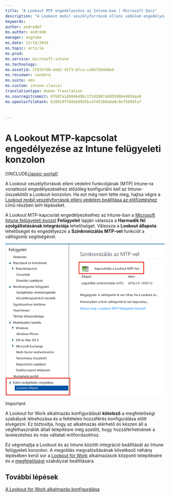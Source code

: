 ```yaml
---
title: "A Lookout MTP engedélyezése az Intune-ban | Microsoft Docs"
description: "A Lookout mobil veszélyforrások elleni védelem engedélyezése az Intune felügyeleti konzolon."
keywords: 
author: andredm7
ms.author: andredm
manager: angrobe
ms.date: 12/19/2016
ms.topic: article
ms.prod: 
ms.service: microsoft-intune
ms.technology: 
ms.assetid: 2f835fd0-4e62-42f3-b7ca-ce8b7ddd40e4
ms.reviewer: sandera
ms.suite: ems
ms.custom: intune-classic
translationtype: Human Translation
ms.sourcegitcommit: 6f687a1db84b49bc173d2067ab95598b4485daa8
ms.openlocfilehash: 618819ff8dded925bc4745160dde8c9e75694faf


---
```


# <a name="enable-lookout-mtp-connection-in-the-intune-admin-console"></a>A Lookout MTP-kapcsolat engedélyezése az Intune felügyeleti konzolon

[!INCLUDE[classic-portal](../includes/classic-portal.md)]

A Lookout veszélyforrások elleni védelmi funkciójának (MTP) Intune-ra vonatkozó engedélyezéséhez előzőleg konfigurálni kell az Intune-összekötőt a Lookout-konzolon.  Ha ezt még nem tette meg, hajtsa végre a [Lookout mobil veszélyforrások elleni védelem beállítása az előfizetéshez](set-up-your-subscription-with-lookout-mtp.md) című részben leírt lépéseket.

A Lookout MTP-kapcsolat engedélyezéséhez az Intune-ban a [Microsoft Intune felügyeleti konzol](https://manage.microsoft.com) **Felügyelet** lapján válassza a **Harmadik fél szolgáltatásának integrációja** lehetőséget. Válassza a **Lookout állapota** lehetőséget és engedélyezze a **Szinkronizálás MTP-vel** funkciót a váltógomb segítségével.

![képernyőkép a Lookout szinkronizálási lapjáról a váltógomb kiemelésével](../media/mtp/lookout-intune-synchronization.png)

>[!IMPORTANT]
> A Lookout for Work alkalmazás konfigurálását **kötelező** a megfelelőségi szabályok létrehozása és a feltételes hozzáférés konfigurálása előtt elvégezni. Ez biztosítja, hogy az alkalmazás elérhető és készen áll a végfelhasználók általi telepítésre még azelőtt, hogy hozzáférhetnének a levelezéshez és más vállalati erőforrásokhoz.

Ez végrehajtja a Lookout és az Intune közötti integráció beállítását az Intune felügyeleti konzolon.  A megoldás megvalósításának következő néhány lépésében kerül sor a [Lookout for Work](https://docs.microsoft.com/intune/deploy-use/device-threat-protection-apps) alkalmazások központi telepítésére és a [megfelelőségi](https://docs.microsoft.com/intune/deploy-use/device-threat-protection-policy) szabályzat beállítására.


## <a name="next-steps"></a>További lépések
[A Lookout for Work alkalmazás konfigurálása](https://docs.microsoft.com/intune/deploy-use/device-threat-protection-apps)



<!--HONumber=Feb17_HO4-->


